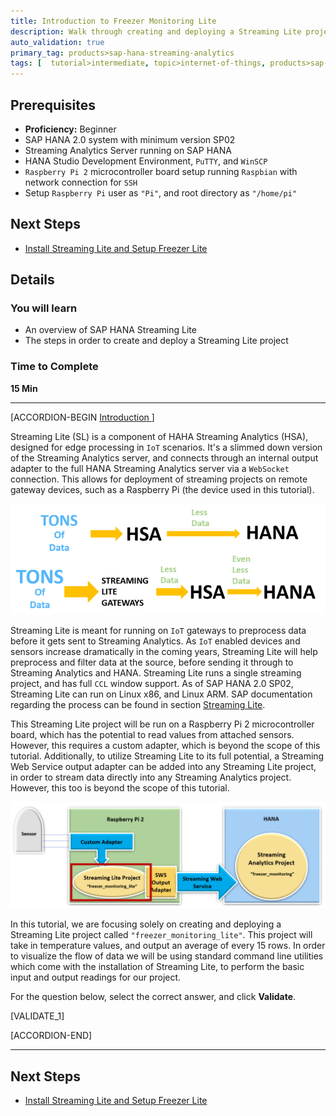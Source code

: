 ```yaml
---
title: Introduction to Freezer Monitoring Lite
description: Walk through creating and deploying a Streaming Lite project. 
auto_validation: true
primary_tag: products>sap-hana-streaming-analytics
tags: [  tutorial>intermediate, topic>internet-of-things, products>sap-hana-streaming-analytics, products>sap-hana\,-express-edition ]
---
```


## Prerequisites  
 - **Proficiency:** Beginner
 - SAP HANA 2.0 system with minimum version SP02
 - Streaming Analytics Server running on SAP HANA
 - HANA Studio Development Environment, `PuTTY`, and `WinSCP`
 - `Raspberry Pi 2` microcontroller board setup running `Raspbian` with network connection for `SSH`
 - Setup `Raspberry Pi` user as `"Pi"`, and root directory as `"/home/pi"`

## Next Steps
  - [Install Streaming Lite and Setup Freezer Lite](https://www.sap.com/developer/tutorials/hsa-streaming-lite-freezer-monitoring-part2.html)

## Details
### You will learn  
- An overview of SAP HANA Streaming Lite
- The steps in order to create and deploy a Streaming Lite project

### Time to Complete
**15 Min**

---

[ACCORDION-BEGIN [Introduction ](&nbsp;)]

Streaming Lite (SL) is a component of HAHA Streaming Analytics (HSA), designed for edge processing in `IoT` scenarios. It's a slimmed down version of the Streaming Analytics server, and connects through an internal output adapter to the full HANA Streaming Analytics server via a `WebSocket` connection. This allows for deployment of streaming projects on remote gateway devices, such as a Raspberry Pi (the device used in this tutorial).

![Streaming Lite Overview](StreamingLiteOverview.png)

Streaming Lite is meant for running on `IoT` gateways to preprocess data before it gets sent to Streaming Analytics. As `IoT` enabled devices and sensors increase dramatically in the coming years, Streaming Lite will help preprocess and filter data at the source, before sending it through to Streaming Analytics and HANA. Streaming Lite runs a single streaming project, and has full `CCL` window support. As of SAP HANA 2.0 SP02, Streaming Lite can run on Linux x86, and Linux ARM. SAP documentation regarding the process can be found in section [Streaming Lite](https://help.sap.com/viewer/f88d9ca095a64d56ba1b81d4cf5cdc50/1.0.12/en-US/6df3acf1ee9645418dff08f20c864a6a.html?q=streaming%20lite).


This Streaming Lite project will be run on a Raspberry Pi 2 microcontroller board, which has the potential to read values from attached sensors. However, this requires a custom adapter, which is beyond the scope of this tutorial. Additionally, to utilize Streaming Lite to its full potential, a Streaming Web Service output adapter can be added into any Streaming Lite project, in order to stream data directly into any Streaming Analytics project. However, this too is beyond the scope of this tutorial.

![Streaming Lite with Raspberry Pi](StreamingLiteWithRaspberryPi.png)


In this tutorial, we are focusing solely on creating and deploying a Streaming Lite project called `"freezer_monitoring_lite"`. This project will take in temperature values, and output an average of every 15 rows. In order to visualize the flow of data we will be using standard command line utilities which come with the installation of Streaming Lite, to perform the basic input and output readings for our project.

For the question below, select the correct answer, and click **Validate**.

[VALIDATE_1]

[ACCORDION-END]

---

## Next Steps
  - [Install Streaming Lite and Setup Freezer Lite](https://www.sap.com/developer/tutorials/hsa-streaming-lite-freezer-monitoring-part2.html)
